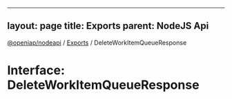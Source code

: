 
---
layout: page
title: Exports
parent: NodeJS Api
---
[@openiap/nodeapi](../README.md) / [Exports](../modules.md) / DeleteWorkItemQueueResponse

# Interface: DeleteWorkItemQueueResponse
